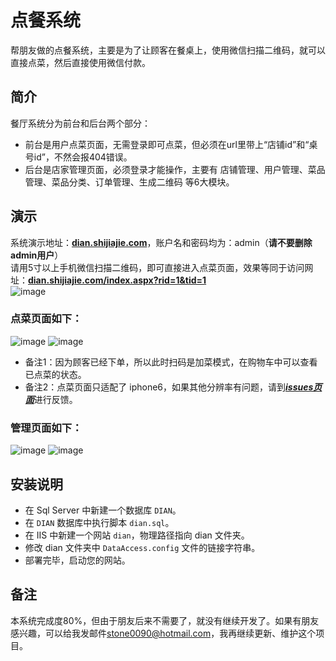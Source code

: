 # 点餐系统
帮朋友做的点餐系统，主要是为了让顾客在餐桌上，使用微信扫描二维码，就可以直接点菜，然后直接使用微信付款。  

## 简介
餐厅系统分为前台和后台两个部分：
- 前台是用户点菜页面，无需登录即可点菜，但必须在url里带上“店铺id”和“桌号id”，不然会报404错误。
- 后台是店家管理页面，必须登录才能操作，主要有 店铺管理、用户管理、菜品管理、菜品分类、订单管理、生成二维码 等6大模块。

## 演示
系统演示地址：[**dian.shijiajie.com**](http://dian.shijiajie.com)，账户名和密码均为：admin（**请不要删除admin用户**）  
请用5寸以上手机微信扫描二维码，即可直接进入点菜页面，效果等同于访问网址：[**dian.shijiajie.com/index.aspx?rid=1&tid=1**](http://dian.shijiajie.com/Index.aspx?rid=1&tid=1)  
![image](http://7xkhp9.com1.z0.glb.clouddn.com/github.com/stone0090/DianQRCode.jpg)

### 点菜页面如下：
![image](http://7xkhp9.com1.z0.glb.clouddn.com/github.com/stone0090/Dian/menu_1.png)
![image](http://7xkhp9.com1.z0.glb.clouddn.com/github.com/stone0090/Dian/menu_2.png)
- 备注1：因为顾客已经下单，所以此时扫码是加菜模式，在购物车中可以查看已点菜的状态。
- 备注2：点菜页面只适配了 iphone6，如果其他分辨率有问题，请到[***issues页面***](https://github.com/stone0090/Dian/issues/new)进行反馈。

### 管理页面如下：
![image](http://7xkhp9.com1.z0.glb.clouddn.com/github.com/stone0090/Dian/background_1.jpg)
![image](http://7xkhp9.com1.z0.glb.clouddn.com/github.com/stone0090/Dian/background_2.jpg)

## 安装说明
- 在 Sql Server 中新建一个数据库 `DIAN`。
- 在 `DIAN` 数据库中执行脚本 `dian.sql`。
- 在 IIS 中新建一个网站 `dian`，物理路径指向 dian 文件夹。
- 修改 dian 文件夹中 `DataAccess.config` 文件的链接字符串。
- 部署完毕，启动您的网站。

## 备注
本系统完成度80%，但由于朋友后来不需要了，就没有继续开发了。如果有朋友感兴趣，可以给我发邮件<a href="mailto:stone0090@hotmail.com">stone0090@hotmail.com</a>，我再继续更新、维护这个项目。
